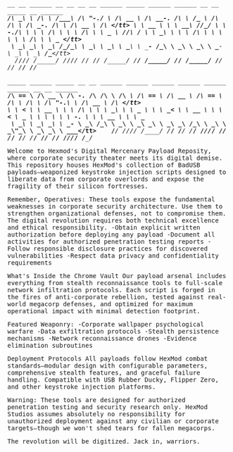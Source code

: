                                                                                                                                              
<tt> __  __     ______     __  __     __    __     ______     _____        ______     ______   __  __     _____     __     ______     ______</tt>          
<tt>/\ \_\ \   /\  ___\   /\_\_\_\   /\ "-./  \   /\  __ \   /\  __-.     /\  ___\   /\__  _\ /\ \/\ \   /\  __-.  /\ \   /\  __ \   /\  ___\</tt>
<tt>\ \  __ \  \ \  __\   \/_/\_\/_  \ \ \-./\ \  \ \ \/\ \  \ \ \/\ \    \ \___  \  \/_/\ \/ \ \ \_\ \  \ \ \/\ \ \ \ \  \ \ \/\ \  \ \___  \</tt>       
<tt>&nbsp;\ \_\ \_\  \ \_____\   /\_\/\_\  \ \_\ \ \_\  \ \_____\  \ \____-     \/\_____\    \ \_\  \ \_____\  \ \____-  \ \_\  \ \_____\  \/\_____\</tt>       
<tt>&nbsp;&nbsp;\/_/\/_/   \/_____/   \/_/\/_/   \/_/  \/_/   \/_____/   \/____/      \/_____/     \/_/   \/_____/   \/____/   \/_/   \/_____/   \/_____/</tt>       
<tt>&nbsp;&nbsp;&nbsp;&nbsp;&nbsp;&nbsp;&nbsp;&nbsp;&nbsp;&nbsp;&nbsp;&nbsp;&nbsp;&nbsp;&nbsp;&nbsp;&nbsp;&nbsp;&nbsp;&nbsp;&nbsp;&nbsp;&nbsp;&nbsp;</tt>            
<tt>______     ______     _____     __  __     ______     ______        ______     ______     ______     ______     __   __     ______     __</tt>       
<tt>/\  == \   /\  __ \   /\  __-.  /\ \/\ \   /\  ___\   /\  == \      /\  __ \   /\  == \   /\  ___\   /\  ___\   /\ "-.\ \   /\  __ \   /\ \</tt>      
<tt>\ \  __<   \ \  __ \  \ \ \/\ \ \ \ \_\ \  \ \___  \  \ \  __<      \ \  __ \  \ \  __<   \ \___  \  \ \  __\   \ \ \-.  \  \ \  __ \  \ \ \____</tt>  
<tt>&nbsp;\ \_____\  \ \_\ \_\  \ \____-  \ \_____\  \/\_____\  \ \_____\     \ \_\ \_\  \ \_\ \_\  \/\_____\  \ \_____\  \ \_\\"\_\  \ \_\ \_\  \ \_____\</tt> 
<tt>&nbsp;&nbsp; \/_____/   \/_/\/_/   \/____/   \/_____/   \/_____/   \/_____/      \/_/\/_/   \/_/ /_/   \/_____/   \/_____/   \/_/ \/_/   \/_/\/_/   \/_____/</tt>
                                                                                                                                                  

                                                                                       
Welcome to Hexmod's Digital Mercenary Payload Reposity, where corporate security theater meets its digital demise. 
This repository houses HexMod's collection of BadUSB payloads—weaponized keystroke injection scripts designed to liberate data from corporate overlords and expose the fragility of their silicon fortresses.

Remember, Operatives: These tools expose the fundamental weaknesses in corporate security architecture. Use them to strengthen organizational defenses, not to compromise them.
The digital revolution requires both technical excellence and ethical responsibility.
-Obtain explicit written authorization before deploying any payload
-Document all activities for authorized penetration testing reports
-Follow responsible disclosure practices for discovered vulnerabilities
-Respect data privacy and confidentiality requirements


What's Inside the Chrome Vault
Our payload arsenal includes everything from stealth reconnaissance tools to full-scale network infiltration protocols. Each script is forged in the fires of anti-corporate rebellion, tested against real-world megacorp defenses, and optimized for maximum operational impact with minimal detection footprint.

Featured Weaponry:
-Corporate wallpaper psychological warfare
-Data exfiltration protocols
-Stealth persistence mechanisms
-Network reconnaissance drones
-Evidence elimination subroutines

Deployment Protocols
All payloads follow HexMod combat standards—modular design with configurable parameters, comprehensive stealth features, and graceful failure handling. Compatible with USB Rubber Ducky, Flipper Zero, and other keystroke injection platforms.

Warning: These tools are designed for authorized penetration testing and security research only. HexMod Studios assumes absolutely no responsibility for unauthorized deployment against any civilian or corporate targets—though we won't shed tears for fallen megacorps.

The revolution will be digitized. Jack in,  warriors.
